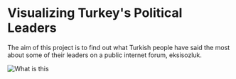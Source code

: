 # Visualizing Turkey's Political Leaders

The aim of this project is to find out what Turkish people have said the most about some of their leaders on a public internet forum, eksisozluk.

![What is this](leaders.png)
